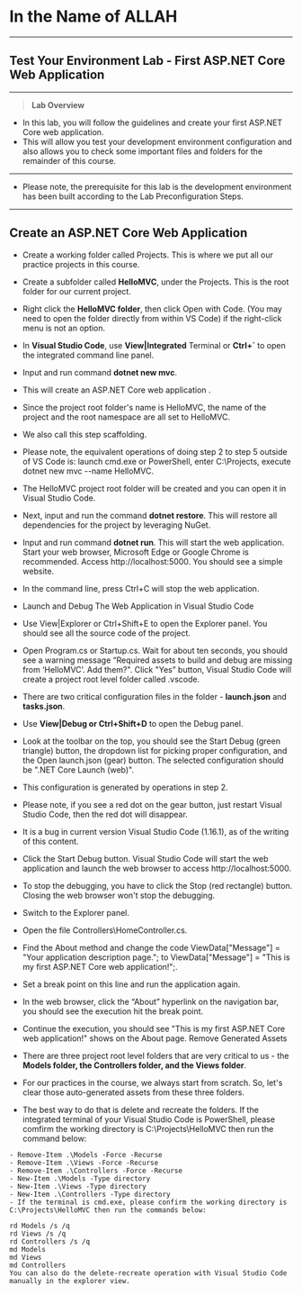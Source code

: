 # __In the Name of ALLAH__
---
## Test Your Environment Lab - First ASP.NET Core Web Application
---
> __Lab Overview__

- In this lab, you will follow the guidelines and create your first ASP.NET Core web application.
-  This will allow you test your development environment configuration and also allows you to check some important files and folders for the remainder of this course.
---

- Please note, the prerequisite for this lab is the development environment has been built according to the Lab Preconfiguration Steps.
---
## Create an ASP.NET Core Web Application
- Create a working folder called Projects. This is where we put all our practice projects in this course.

- Create a subfolder called __HelloMVC__, under the Projects. This is the root folder for our current project.
- Right click the __HelloMVC folder__, then click Open with Code. (You may need to open the folder directly from within VS Code) if the right-click menu is not an option.

- In __Visual Studio Code__, use __View|Integrated__ Terminal or __Ctrl+\`__ to open the integrated command line panel.

- Input and run command __dotnet new mvc__.
- This will create an ASP.NET Core web application .

-  Since the project root folder's name is HelloMVC, the name of the project and the root namespace are all set to HelloMVC.

- We also call this step scaffolding.
- Please note, the equivalent operations of doing step 2 to step 5 outside of VS Code is: launch cmd.exe or PowerShell, enter C:\Projects, execute dotnet new mvc --name HelloMVC.

-  The HelloMVC project root folder will be created and you can open it in Visual Studio Code.

- Next, input and run the command __dotnet restore__. This will restore all dependencies for the project by leveraging NuGet.

- Input and run command __dotnet run__. This will start the web application.
Start your web browser, Microsoft Edge or Google Chrome is recommended. Access http://localhost:5000. You should see a simple website.

- In the command line, press Ctrl+C will stop the web application.

- Launch and Debug The Web Application in Visual Studio Code

- Use View|Explorer or Ctrl+Shift+E to open the Explorer panel. You should see all the source code of the project.

- Open Program.cs or Startup.cs. Wait for about ten seconds, you should see a warning message “Required assets to build and debug are missing from ‘HelloMVC’. Add them?". Click "Yes” button, Visual Studio Code will create a project root level folder called .vscode.
-  There are two critical configuration files in the folder - __launch.json__ and __tasks.json__.
- Use __View|Debug or Ctrl+Shift+D__ to open the Debug panel.
-  Look at the toolbar on the top, you should see the Start Debug (green triangle) button, the dropdown list for picking proper configuration, and the Open launch.json (gear) button. The selected configuration should be ".NET Core Launch (web)".

-  This configuration is generated by operations in step 2.
-  Please note, if you see a red dot on the gear button, just restart Visual Studio Code, then the red dot will disappear.
-  It is a bug in current version Visual Studio Code (1.16.1), as of the writing of this content.

- Click the Start Debug button. Visual Studio Code will start the web application and launch the web browser to access http://localhost:5000.

- To stop the debugging, you have to click the Stop (red rectangle) button. Closing the web browser won't stop the debugging.

- Switch to the Explorer panel.
-  Open the file Controllers\HomeController.cs.
- Find the About method and change the code ViewData["Message"] = "Your application description page."; to ViewData["Message"] = "This is my first ASP.NET Core web application!";.

- Set a break point on this line and run the application again.

- In the web browser, click the “About” hyperlink on the navigation bar, you should see the execution hit the break point.
- Continue the execution, you should see "This is my first ASP.NET Core web application!" shows on the About page.
Remove Generated Assets
- There are three project root level folders that are very critical to us - the __Models folder, the Controllers folder, and the Views folder__.
-  For our practices in the course, we always start from scratch. So, let's clear those auto-generated assets from these three folders.

- The best way to do that is delete and recreate the folders.
 If the integrated terminal of your Visual Studio Code is PowerShell, please comfirm the working directory is C:\Projects\HelloMVC then run the command below:

~~~
- Remove-Item .\Models -Force -Recurse
- Remove-Item .\Views -Force -Recurse
- Remove-Item .\Controllers -Force -Recurse
- New-Item .\Models -Type directory
- New-Item .\Views -Type directory
- New-Item .\Controllers -Type directory
- If the terminal is cmd.exe, please confirm the working directory is C:\Projects\HelloMVC then run the commands below:

rd Models /s /q
rd Views /s /q
rd Controllers /s /q
md Models
md Views
md Controllers
You can also do the delete-recreate operation with Visual Studio Code manually in the explorer view.
~~~
